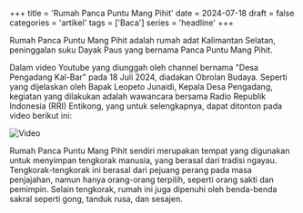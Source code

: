 +++
title = 'Rumah Panca Puntu Mang Pihit'
date = 2024-07-18
draft = false
categories = 'artikel'
tags = ['Baca']
series = 'headline'
+++

Rumah Panca Puntu Mang Pihit adalah rumah adat Kalimantan Selatan, peninggalan suku Dayak Paus yang bernama Panca Puntu Mang Pihit.

<!--more-->

Dalam video Youtube yang diunggah oleh channel bernama "Desa Pengadang Kal-Bar" pada 18 Juli 2024, diadakan Obrolan Budaya. Seperti yang dijelaskan oleh Bapak Leopeto Junaidi, Kepala Desa Pengadang, kegiatan yang dilakukan adalah wawancara bersama Radio Republik Indonesia (RRI) Entikong, yang untuk selengkapnya, dapat ditonton pada video berikut ini:

![Video](https://www.youtube.com/watch?v=8R2x039LGj4 "Video wawancara RRI Entikong dan Bapak Leopeto Junaidi")

Rumah Panca Puntu Mang Pihit sendiri merupakan tempat yang digunakan untuk menyimpan tengkorak manusia, yang berasal dari tradisi ngayau. Tengkorak-tengkorak ini berasal dari pejuang perang pada masa penjajahan, namun hanya orang-orang terpilih, seperti orang sakti dan pemimpin. Selain tengkorak, rumah ini juga dipenuhi oleh benda-benda sakral seperti gong, tanduk rusa, dan sesajen.